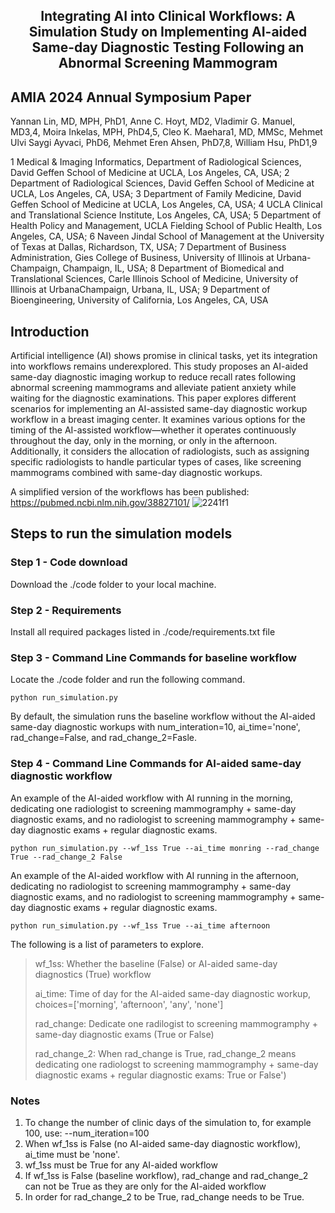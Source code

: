 <h2 align="center">Integrating AI into Clinical Workflows: A Simulation Study on Implementing AI-aided Same-day Diagnostic Testing Following an Abnormal Screening Mammogram

## AMIA 2024 Annual Symposium Paper
  
Yannan Lin, MD, MPH, PhD1, Anne C. Hoyt, MD2, Vladimir G. Manuel, MD3,4, Moira Inkelas, MPH, PhD4,5, Cleo K. Maehara1, MD, MMSc, Mehmet Ulvi Saygi Ayvaci, PhD6, Mehmet Eren Ahsen, PhD7,8, William Hsu, PhD1,9

1 Medical & Imaging Informatics, Department of Radiological Sciences, David Geffen School of Medicine at UCLA, Los Angeles, CA, USA; 
2 Department of Radiological Sciences, David Geffen School of Medicine at UCLA, Los Angeles, CA, USA; 
3 Department of Family Medicine, David Geffen School of Medicine at UCLA, Los Angeles, CA, USA; 
4 UCLA Clinical and Translational Science Institute, Los Angeles, CA, USA; 
5 Department of Health Policy and Management, UCLA Fielding School of Public Health, Los Angeles, CA, USA;
6 Naveen Jindal School of Management at the University of Texas at Dallas, Richardson, TX, USA; 
7 Department of Business Administration, Gies College of Business, University of Illinois at Urbana-Champaign, Champaign, IL, USA; 
8 Department of Biomedical and Translational Sciences, Carle Illinois School of Medicine, University of Illinois at UrbanaChampaign, Urbana, IL, USA;
9 Department of Bioengineering, University of California, Los Angeles, CA, USA

## Introduction
Artificial intelligence (AI) shows promise in clinical tasks, yet its integration into workflows remains underexplored. This study proposes an AI-aided same-day diagnostic imaging workup to reduce recall rates following abnormal screening mammograms and alleviate patient anxiety while waiting for the diagnostic examinations. This paper explores different scenarios for implementing an AI-assisted same-day diagnostic workup workflow in a breast imaging center. It examines various options for the timing of the AI-assisted workflow—whether it operates continuously throughout the day, only in the morning, or only in the afternoon. Additionally, it considers the allocation of radiologists, such as assigning specific radiologists to handle particular types of cases, like screening mammograms combined with same-day diagnostic workups. 

A simplified version of the workflows has been published: https://pubmed.ncbi.nlm.nih.gov/38827101/ 
![2241f1](https://github.com/user-attachments/assets/41eb5223-42db-49a8-a6c0-f44ee47369d7)

## Steps to run the simulation models

### Step 1 - Code download
Download the ./code folder to your local machine.

### Step 2 - Requirements
Install all required packages listed in ./code/requirements.txt file

### Step 3 - Command Line Commands for baseline workflow
Locate the ./code folder and run the following command.

`python run_simulation.py`

By default, the simulation runs the baseline workflow without the AI-aided same-day diagnostic workups with num_interation=10, ai_time='none', rad_change=False, and rad_change_2=Fasle.

### Step 4 - Command Line Commands for AI-aided same-day diagnostic workflow

An example of the AI-aided workflow with AI running in the morning, dedicating one radiologist to screening mammogramphy + same-day diagnostic exams, and no radiologist to screening mammogramphy + same-day diagnostic exams + regular diagnostic exams. 

`python run_simulation.py --wf_1ss True --ai_time monring --rad_change True --rad_change_2 False`

An example of the AI-aided workflow with AI running in the afternoon, dedicating no radiologist to screening mammogramphy + same-day diagnostic exams, and no radiologist to screening mammogramphy + same-day diagnostic exams + regular diagnostic exams. 

`python run_simulation.py --wf_1ss True --ai_time afternoon`

The following is a list of parameters to explore.

> wf_1ss: Whether the baseline (False) or AI-aided same-day diagnostics (True) workflow
> 
> ai_time: Time of day for the AI-aided same-day diagnostic workup, choices=['morning', 'afternoon', 'any', 'none']
> 
> rad_change: Dedicate one radilogist to screening mammogramphy + same-day diagnostic exams (True or False)
> 
> rad_change_2: When rad_change is True, rad_change_2 means dedicating one radiologst to screening mammogramphy + same-day diagnostic exams + regular diagnostic exams: True or False')

### Notes
1. To change the number of clinic days of the simulation to, for example 100, use: --num_iteration=100
2. When wf_1ss is False (no AI-aided same-day diagnostic workflow), ai_time must be 'none'.
3. wf_1ss must be True for any AI-aided workflow
4. If wf_1ss is False (baseline workflow), rad_change and rad_change_2 can not be True as they are only for the AI-aided workflow
5. In order for rad_change_2 to be True, rad_change needs to be True.






